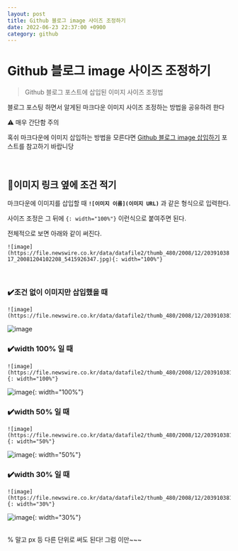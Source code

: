 ```yaml
---
layout: post
title: Github 블로그 image 사이즈 조정하기
date: 2022-06-23 22:37:00 +0900
category: github
---
```


# Github 블로그 image 사이즈 조정하기

> Github 블로그 포스트에 삽입된 이미지 사이즈 조정법

블로그 포스팅 하면서 알게된 마크다운 이미지 사이즈 조정하는 방법을 공유하려 한다

⚠️ 매우 간단함 주의

혹쉬 마크다운에 이미지 삽입하는 방법을 모른다면 [Github 블로그 image 삽입하기](https://uzchu.github.io/github/2022/06/23/post3.html) 포스트를 참고하기 바랍니당

<br>

## 📍이미지 링크 옆에 조건 적기

마크다운에 이미지를 삽입할 때 **`![이미지 이름](이미지 URL)`** 과 같은 형식으로 입력한다.

사이즈 조정은 그 뒤에 `{: width="100%"}` 이런식으로 붙여주면 된다.

전체적으로 보면 아래와 같이 써진다.

`![image](https://file.newswire.co.kr/data/datafile2/thumb_480/2008/12/2039103817_20081204102208_5415926347.jpg){: width="100%"}`

<br>

### ✔️조건 없이 이미지만 삽입했을 때

```
![image](https://file.newswire.co.kr/data/datafile2/thumb_480/2008/12/2039103817_20081204102208_5415926347.jpg)
```

![image](https://file.newswire.co.kr/data/datafile2/thumb_480/2008/12/2039103817_20081204102208_5415926347.jpg)

### ✔️width 100% 일 때

```
![image](https://file.newswire.co.kr/data/datafile2/thumb_480/2008/12/2039103817_20081204102208_5415926347.jpg){: width="100%"}
```

![image](https://file.newswire.co.kr/data/datafile2/thumb_480/2008/12/2039103817_20081204102208_5415926347.jpg){: width="100%"}

### ✔️width 50% 일 때

```
![image](https://file.newswire.co.kr/data/datafile2/thumb_480/2008/12/2039103817_20081204102208_5415926347.jpg){: width="50%"}
```

![image](https://file.newswire.co.kr/data/datafile2/thumb_480/2008/12/2039103817_20081204102208_5415926347.jpg){: width="50%"}

### ✔️width 30% 일 때

```
![image](https://file.newswire.co.kr/data/datafile2/thumb_480/2008/12/2039103817_20081204102208_5415926347.jpg){: width="30%"}
```

![image](https://file.newswire.co.kr/data/datafile2/thumb_480/2008/12/2039103817_20081204102208_5415926347.jpg){: width="30%"}

<br>
% 말고 px 등 다른 단위로 써도 된다! 그럼 이만~~~

